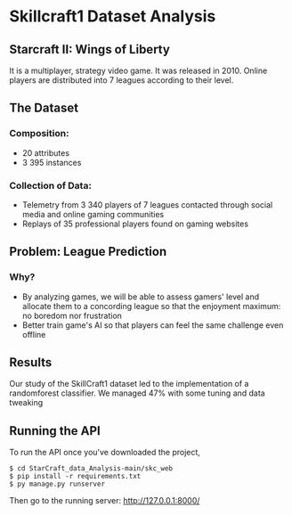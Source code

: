 # Skillcraft1 Dataset Analysis

## Starcraft II: Wings of Liberty

It is a multiplayer, strategy video game. It was released in 2010.
Online players are distributed into 7 leagues according to their level.

## The Dataset

### Composition:
- 20 attributes
- 3 395 instances

### Collection of Data:
- Telemetry from 3 340 players of 7 leagues contacted through social media and online gaming communities
- Replays of 35 professional players found on gaming websites

## Problem: League Prediction
### Why?
- By analyzing games, we will be able to assess gamers' level and allocate them to a concording league so that the enjoyment maximum: no boredom nor frustration
- Better train game's AI so that players can feel the same challenge even offline

## Results
Our study of the SkillCraft1 dataset led to the implementation of a randomforest classifier. We managed 47% with some tuning and data tweaking


## Running the API

To run the API once you've downloaded the project,

```
$ cd StarCraft_data_Analysis-main/skc_web
$ pip install -r requirements.txt
$ py manage.py runserver
```

Then go to the running server: http://127.0.0.1:8000/
